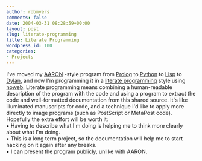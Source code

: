 ```yaml
---
author: robmyers
comments: false
date: 2004-03-31 08:28:59+00:00
layout: post
slug: literate-programming
title: Literate Programming
wordpress_id: 100
categories:
- Projects
---
```


I've moved my [AARON](http://www.kurzweilcyberart.com/) -style program from [Prolog](http://www.swi-prolog.org/) to [Python](http://www.python.org/) to [Lisp](http://www.alu.org/) to [Dylan](http://www.gwydiondylan.org/), and now I'm programming it in a [literate programming](http://www.literateprogramming.org/) style using [noweb](http://www.eecs.harvard.edu/~nr/noweb/). Literate programming means combining a human-readable description of the program with the code and using a program to extract the code and well-formatted documentation from this shared source. It's like illuminated manuscripts for code, and a technique I'd like to apply more directly to image programs (such as PostScript or MetaPost code).  
Hopefully the extra effort will be worth it:  
• Having to describe what I'm doing is helping me to think more clearly about what I'm doing.  
• This is a long term project, so the documentation will help me to start hacking on it again after any breaks.  
• I can present the program publicly, unlike with AARON.

  


